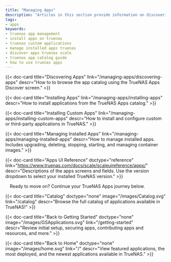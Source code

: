 ```yaml
---
title: "Managing Apps"
description: "Articles in this section provide information on discovering, installing, and managing applications in TrueNAS."
tags:
- apps
keywords:
- truenas app management
- install apps on truenas
- truenas custom applications
- manage installed apps truenas
- discover apps truenas scale
- truenas app catalog guide
- how to use truenas apps
---
```


<div class="docs-sections" id="managing-apps-links">

{{< doc-card title="Discovering Apps" link="/managing-apps/discovering-apps"
descr="How to to browse the app catalog using the TrueNAS Apps Discover screen." >}}

{{< doc-card title="Installing Apps" link="/managing-apps/installing-apps"
descr="How to install applications from the TrueNAS Apps catalog." >}}

{{< doc-card title="Installing Custom Apps" link="/managing-apps/installing-custom-apps"
descr="How to install and configure custom or third-party applications in TrueNAS." >}}

{{< doc-card title="Managing Installed Apps" link="/managing-apps/managing-installed-apps"
descr="How to manage installed apps. Includes upgrading, deleting, stopping, starting, and managing container images." >}}

{{< doc-card title="Apps UI Reference" doctype="reference" link="https://www.truenas.com/docs/scale/scaleuireference/apps/"
descr="Descriptions of the apps screens and fields. Use the version dropdown to select your installed TrueNAS version." >}}

</div>

&emsp;Ready to move on? Continue your TrueNAS Apps journey below.

<div class="docs-sections" id="managing-apps-more-links">

{{< doc-card title="Catalog" doctype="none" image="/images/Catalog.svg" link="/catalog"
descr="Browse the full catalog of applications available in TrueNAS!" >}}

{{< doc-card title="Back to Getting Started" doctype="none" image="/images/GSApplications.svg" link="/getting-started"
descr="Review initial setup, securing apps, contributing apps and resources, and more." >}}

{{< doc-card title="Back to Home" doctype="none" image="/images/home.svg" link="/"
descr="View featured applications, the most deployed, and the newest applications available in TrueNAS." >}}

</div>
